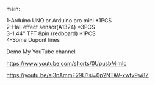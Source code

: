 main:

1-Arduino UNO or Arduino pro mini *1PCS  
2-Hall effect sensor(A1324) *3PCS  
3-1.44" TFT 8pin (redboard) *1PCS  
4-Some Dupont lines

Demo
My YouTube channel

https://www.youtube.com/shorts/0UpusbMimIc

https://youtu.be/ai3pAmmF29U?si=0p2NTAV-xwtv9w8Z
